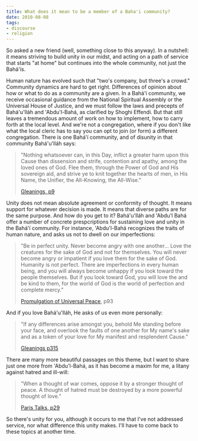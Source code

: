 ```yaml
---
title: What does it mean to be a member of a Baha'i community?
date: 2010-08-08
tags:
- discourse
- religion
---
```


So asked a new friend (well, something close to this anyway). In a nutshell: it
means striving to build unity in our midst, and acting on a path of service that
starts "at home" but continues into the whole community, not just the
Bah&aacute;'&iacute;s.

<!-- truncate -->

Human nature has evolved such that "two's company, but three's a crowd."
Community dynamics are hard to get right. Differences of opinion about how or
what to do as a community are a given. In a Bah&aacute;'&iacute; community, we
receive occasional guidance from the National Spiritual Assembly or the
Universal House of Justice, and we must follow the laws and precepts of
Bah&aacute;'u'll&aacute;h and 'Abdu'l-Bah&aacute;, as clarified by Shoghi
Effendi. But that still leaves a tremendous amount of work on how to implement,
how to carry forth at the local level. And we're not a congregation, where if
you don't like what the local cleric has to say you can opt to join (or form) a
different congregation. There is one Bah&aacute;'&iacute; community, and of
disunity in that community Bah&aacute;'u'll&aacute;h says:

> "Nothing whatsoever can, in this Day, inflict a greater harm upon this Cause
> than dissension and strife, contention and apathy, among the loved ones of
> God. Flee them, through the Power of God and His sovereign aid, and strive ye
> to knit together the hearts of men, in His Name, the Unifier, the All-Knowing,
> the All-Wise."
>
> [Gleanings, p9](http://reference.bahai.org/en/t/b/GWB/gwb-5.html)

Unity does not mean absolute agreement or conformity of thought. It means
support for whatever decision is made. It means that diverse paths are for the
same purpose. And how do you get to it? Bah&aacute;'u'll&aacute;h and 'Abdu'l
Bah&aacute; offer a number of concrete prespcriptions for sustaining love and
unity in the Bah&aacute;'&iacute; community. For instance, 'Abdu'l-Bah&aacute;
recognizes the traits of human nature, and asks us not to dwell on our
imperfections:

> "Be in perfect unity. Never become angry with one another... Love the
> creatures for the sake of God and not for themselves. You will never become
> angry or impatient if you love them for the sake of God. Humanity is not
> perfect. There are imperfections in every human being, and you will always
> become unhappy if you look toward the people themselves. But if you look
> toward God, you will love the and be kind to them, for the world of God is
> the world of perfection and complete mercy."
>
> [Promulgation of Universal Peace](http://reference.bahai.org/en/t/ab/PUP/pup-39.html), p93

And if you love Bah&aacute;'u'll&aacute;h, He asks of us even more personally:

> "If any differences arise amongst you, behold Me standing before your face,
> and overlook the faults of one another for My name's sake and as a token of
> your love for My manifest and resplendent Cause."
>
> [Gleanings p315](http://reference.bahai.org/en/t/b/GWB/gwb-146.html)

There are many more beautiful passages on this theme, but I want to share just
one more from 'Abdu'l-Bah&aacute;, as it has become a maxim for me, a litany
against hatred and ill-will:

> "When a thought of war comes, oppose it by a stronger thought of peace. A
> thought of hatred must be destroyed by a more powerful thought of love."
>
> [Paris Talks, p29](http://reference.bahai.org/en/t/ab/PT/pt-6.html)

So there's unity for you, although it occurs to me that I've not addressed
service, nor what difference this unity makes. I'll have to come back to these
topics at another time.
